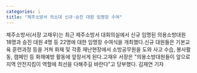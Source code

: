 ```yaml
---
categories: i
title: "제주소방서 의소대 신규·승진 대원 임명장 수여"
---
```

제주소방서(서장 고재우)는 최근 제주소방서 대회의실에서 신규 임명된 의용소방대원 18명과 승진 대원 4명 등 22명에 대한 임명장 수여식을 개최했다.신규 대원들은 기본교육 훈련과정 등을 거쳐 화재 및 각종 재난현장에서 소방공무원을 도와 사고 수습, 봉사활동, 캠페인 등 화재예방 활동에 앞장서게 된다.고재우 서장은 "의용소방대원들이 앞으로 지역 안전지킴이 역할에 최선을 다해주길 바란다"고 당부했다. 김재연 기자
